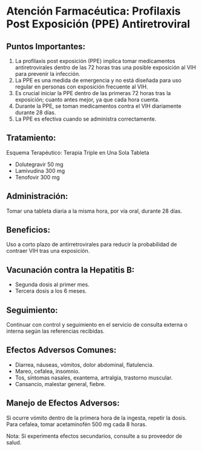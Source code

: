 <!DOCTYPE html>
<html lang="es">
<head>
    <meta charset="UTF-8">   
</head>
<body>
    <h1>Atención Farmacéutica: Profilaxis Post Exposición (PPE) Antiretroviral</h1>
    <h2>Puntos Importantes:</h2>
    <ol>
        <li>La profilaxis post exposición (PPE) implica tomar medicamentos antiretrovirales dentro de las 72 horas tras una posible exposición al VIH para prevenir la infección.</li>
        <li>La PPE es una medida de emergencia y no está diseñada para uso regular en personas con exposición frecuente al VIH.</li>
        <li>Es crucial iniciar la PPE dentro de las primeras 72 horas tras la exposición; cuanto antes mejor, ya que cada hora cuenta.</li>
        <li>Durante la PPE, se toman medicamentos contra el VIH diariamente durante 28 días.</li>
        <li>La PPE es efectiva cuando se administra correctamente.</li>
    </ol>
    <h2>Tratamiento:</h2>
    <p>Esquema Terapéutico: Terapia Triple en Una Sola Tableta</p>
    <ul>
        <li>Dolutegravir 50 mg</li>
        <li>Lamivudina 300 mg</li>
        <li>Tenofovir 300 mg</li>
    </ul>
    <h2>Administración:</h2>
    <p>Tomar una tableta diaria a la misma hora, por vía oral, durante 28 días.</p>
    <h2>Beneficios:</h2>
    <p>Uso a corto plazo de antirretrovirales para reducir la probabilidad de contraer VIH tras una exposición.</p>
    <h2>Vacunación contra la Hepatitis B:</h2>
    <ul>
        <li>Segunda dosis al primer mes.</li>
        <li>Tercera dosis a los 6 meses.</li>
    </ul>
    <h2>Seguimiento:</h2>
    <p>Continuar con control y seguimiento en el servicio de consulta externa o interna según las referencias recibidas.</p>
    <h2>Efectos Adversos Comunes:</h2>
    <ul>
        <li>Diarrea, náuseas, vómitos, dolor abdominal, flatulencia.</li>
        <li>Mareo, cefalea, insomnio.</li>
        <li>Tos, síntomas nasales, exantema, artralgia, trastorno muscular.</li>
        <li>Cansancio, malestar general, fiebre.</li>
    </ul>
    <h2>Manejo de Efectos Adversos:</h2>
    <p>Si ocurre vómito dentro de la primera hora de la ingesta, repetir la dosis.<br>
    Para cefalea, tomar acetaminofén 500 mg cada 8 horas.</p>
    <p>Nota: Si experimenta efectos secundarios, consulte a su proveedor de salud.</p>
</body>
</html>
